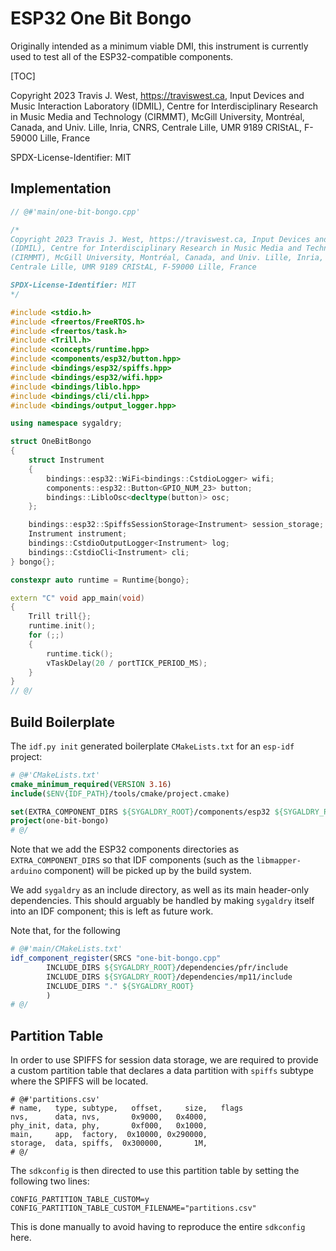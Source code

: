 # ESP32 One Bit Bongo

Originally intended as a minimum viable DMI, this instrument
is currently used to test all of the ESP32-compatible components.

[TOC]

Copyright 2023 Travis J. West, https://traviswest.ca, Input Devices and Music Interaction Laboratory
(IDMIL), Centre for Interdisciplinary Research in Music Media and Technology
(CIRMMT), McGill University, Montréal, Canada, and Univ. Lille, Inria, CNRS,
Centrale Lille, UMR 9189 CRIStAL, F-59000 Lille, France

SPDX-License-Identifier: MIT

## Implementation

```cpp
// @#'main/one-bit-bongo.cpp'

/*
Copyright 2023 Travis J. West, https://traviswest.ca, Input Devices and Music Interaction Laboratory
(IDMIL), Centre for Interdisciplinary Research in Music Media and Technology
(CIRMMT), McGill University, Montréal, Canada, and Univ. Lille, Inria, CNRS,
Centrale Lille, UMR 9189 CRIStAL, F-59000 Lille, France

SPDX-License-Identifier: MIT
*/

#include <stdio.h>
#include <freertos/FreeRTOS.h>
#include <freertos/task.h>
#include <Trill.h>
#include <concepts/runtime.hpp>
#include <components/esp32/button.hpp>
#include <bindings/esp32/spiffs.hpp>
#include <bindings/esp32/wifi.hpp>
#include <bindings/liblo.hpp>
#include <bindings/cli/cli.hpp>
#include <bindings/output_logger.hpp>

using namespace sygaldry;

struct OneBitBongo
{
    struct Instrument
    {
        bindings::esp32::WiFi<bindings::CstdioLogger> wifi;
        components::esp32::Button<GPIO_NUM_23> button;
        bindings::LibloOsc<decltype(button)> osc;
    };

    bindings::esp32::SpiffsSessionStorage<Instrument> session_storage;
    Instrument instrument;
    bindings::CstdioOutputLogger<Instrument> log;
    bindings::CstdioCli<Instrument> cli;
} bongo{};

constexpr auto runtime = Runtime{bongo};

extern "C" void app_main(void)
{
    Trill trill{};
    runtime.init();
    for (;;)
    {
        runtime.tick();
        vTaskDelay(20 / portTICK_PERIOD_MS);
    }
}
// @/
```

## Build Boilerplate

The `idf.py init` generated boilerplate `CMakeLists.txt` for an `esp-idf` project:

```cmake
# @#'CMakeLists.txt'
cmake_minimum_required(VERSION 3.16)
include($ENV{IDF_PATH}/tools/cmake/project.cmake)

set(EXTRA_COMPONENT_DIRS ${SYGALDRY_ROOT}/components/esp32 ${SYGALDRY_ROOT}/bindings/esp32)
project(one-bit-bongo)
# @/
```

Note that we add the ESP32 components directories as `EXTRA_COMPONENT_DIRS` so
that IDF components (such as the `libmapper-arduino` component) will be picked
up by the build system.

We add `sygaldry` as an include directory, as well as its main header-only
dependencies. This should arguably be handled by making `sygaldry` itself
into an IDF component; this is left as future work.

Note that, for the following

```cmake
# @#'main/CMakeLists.txt'
idf_component_register(SRCS "one-bit-bongo.cpp"
        INCLUDE_DIRS ${SYGALDRY_ROOT}/dependencies/pfr/include
        INCLUDE_DIRS ${SYGALDRY_ROOT}/dependencies/mp11/include
        INCLUDE_DIRS "." ${SYGALDRY_ROOT}
        )
# @/
```

## Partition Table

In order to use SPIFFS for session data storage, we are required
to provide a custom partition table that declares a data partition with
`spiffs` subtype where the SPIFFS will be located.

```csv
# @#'partitions.csv'
# name,   type, subtype,   offset,     size,   flags
nvs,      data, nvs,       0x9000,   0x4000,
phy_init, data, phy,       0xf000,   0x1000,
main,     app,  factory,  0x10000, 0x290000,
storage,  data, spiffs,  0x300000,       1M,
# @/
```

The `sdkconfig` is then directed to use this partition table by setting
the following two lines:

```
CONFIG_PARTITION_TABLE_CUSTOM=y
CONFIG_PARTITION_TABLE_CUSTOM_FILENAME="partitions.csv"
```

This is done manually to avoid having to reproduce the entire `sdkconfig` here.
